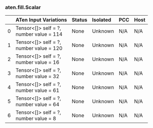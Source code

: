 ### aten.fill.Scalar
|    | ATen Input Variations                      | Status   | Isolated   | PCC   | Host   |
|---:|:-------------------------------------------|:---------|:-----------|:------|:-------|
|  0 | Tensor<[]> self = ?,<br>number value = 114 | None     | Unknown    | N/A   | N/A    |
|  1 | Tensor<[]> self = ?,<br>number value = 120 | None     | Unknown    | N/A   | N/A    |
|  2 | Tensor<[]> self = ?,<br>number value = 16  | None     | Unknown    | N/A   | N/A    |
|  3 | Tensor<[]> self = ?,<br>number value = 32  | None     | Unknown    | N/A   | N/A    |
|  4 | Tensor<[]> self = ?,<br>number value = 61  | None     | Unknown    | N/A   | N/A    |
|  5 | Tensor<[]> self = ?,<br>number value = 64  | None     | Unknown    | N/A   | N/A    |
|  6 | Tensor<[]> self = ?,<br>number value = 8   | None     | Unknown    | N/A   | N/A    |

